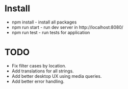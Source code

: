 # Install
- npm install - install all packages
- npm run start - run dev server in http://localhost:8080/
- npm run test - run tests for application

# TODO
- Fix filter cases by location.
- Add translations for all strings.
- Add better desktop UX using media queries.
- Add better error handling. 